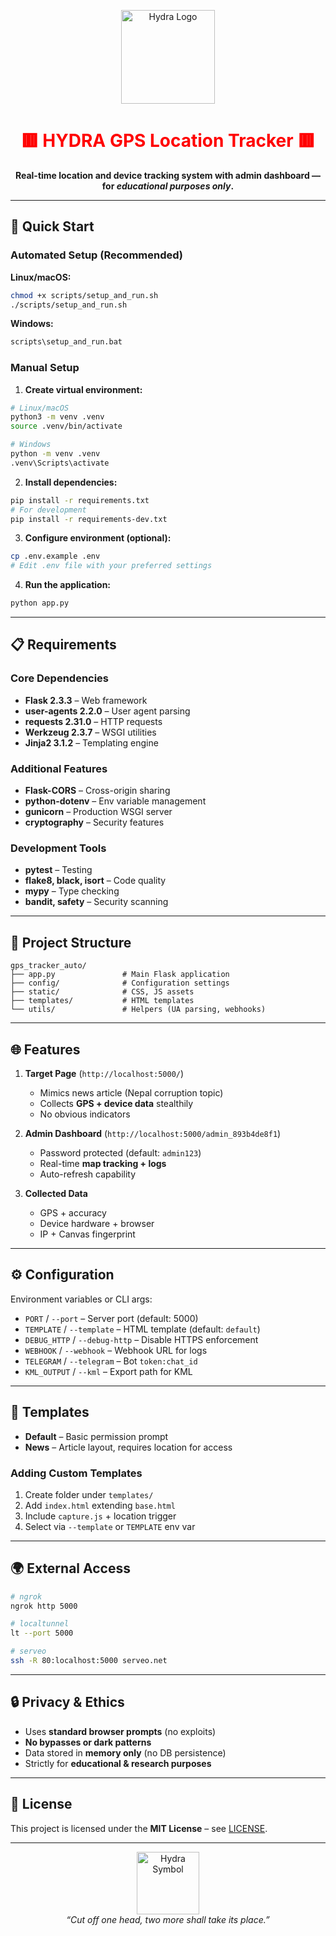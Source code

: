 <p align="center">
  <img src="https://images-wixmp-ed30a86b8c4ca887773594c2.wixmp.com/i/f0d862b3-1479-4b52-ada5-c1be455a97cd/d7l7w5e-5ff824b4-cf8c-4df7-8565-52fefc813e84.png/v1/fill/w_503,h_497,strp/hydra_logo_3_by_silver2012_d7l7w5e-fullview.png" 
       alt="Hydra Logo" width="150" />
</p>

<h1 align="center" style="color:red;">🟥 HYDRA GPS Location Tracker 🟥</h1>
<p align="center">
  <b>Real-time location and device tracking system with admin dashboard — for <i>educational purposes only</i>.</b>
</p>

---

## 🚀 Quick Start

### Automated Setup (Recommended)

**Linux/macOS:**
```bash
chmod +x scripts/setup_and_run.sh
./scripts/setup_and_run.sh
```

**Windows:**
```cmd
scripts\setup_and_run.bat
```

### Manual Setup

1. **Create virtual environment:**
```bash
# Linux/macOS
python3 -m venv .venv
source .venv/bin/activate

# Windows
python -m venv .venv
.venv\Scripts\activate
```

2. **Install dependencies:**
```bash
pip install -r requirements.txt
# For development
pip install -r requirements-dev.txt
```

3. **Configure environment (optional):**
```bash
cp .env.example .env
# Edit .env file with your preferred settings
```

4. **Run the application:**
```bash
python app.py
```

---

## 📋 Requirements

### Core Dependencies
- **Flask 2.3.3** – Web framework  
- **user-agents 2.2.0** – User agent parsing  
- **requests 2.31.0** – HTTP requests  
- **Werkzeug 2.3.7** – WSGI utilities  
- **Jinja2 3.1.2** – Templating engine  

### Additional Features
- **Flask-CORS** – Cross-origin sharing  
- **python-dotenv** – Env variable management  
- **gunicorn** – Production WSGI server  
- **cryptography** – Security features  

### Development Tools
- **pytest** – Testing  
- **flake8, black, isort** – Code quality  
- **mypy** – Type checking  
- **bandit, safety** – Security scanning  

---

## 📂 Project Structure

```
gps_tracker_auto/
├── app.py               # Main Flask application
├── config/              # Configuration settings
├── static/              # CSS, JS assets
├── templates/           # HTML templates
└── utils/               # Helpers (UA parsing, webhooks)
```

---

## 🌐 Features

1. **Target Page** (`http://localhost:5000/`)  
   - Mimics news article (Nepal corruption topic)  
   - Collects **GPS + device data** stealthily  
   - No obvious indicators  

2. **Admin Dashboard** (`http://localhost:5000/admin_893b4de8f1`)  
   - Password protected (default: `admin123`)  
   - Real-time **map tracking + logs**  
   - Auto-refresh capability  

3. **Collected Data**  
   - GPS + accuracy  
   - Device hardware + browser  
   - IP + Canvas fingerprint  

---

## ⚙️ Configuration

Environment variables or CLI args:

- `PORT` / `--port` – Server port (default: 5000)  
- `TEMPLATE` / `--template` – HTML template (default: `default`)  
- `DEBUG_HTTP` / `--debug-http` – Disable HTTPS enforcement  
- `WEBHOOK` / `--webhook` – Webhook URL for logs  
- `TELEGRAM` / `--telegram` – Bot `token:chat_id`  
- `KML_OUTPUT` / `--kml` – Export path for KML  

---

## 🎨 Templates

- **Default** – Basic permission prompt  
- **News** – Article layout, requires location for access  

### Adding Custom Templates
1. Create folder under `templates/`  
2. Add `index.html` extending `base.html`  
3. Include `capture.js` + location trigger  
4. Select via `--template` or `TEMPLATE` env var  

---

## 🌍 External Access

```bash
# ngrok
ngrok http 5000

# localtunnel
lt --port 5000

# serveo
ssh -R 80:localhost:5000 serveo.net
```

---

## 🔒 Privacy & Ethics

- Uses **standard browser prompts** (no exploits)  
- **No bypasses or dark patterns**  
- Data stored in **memory only** (no DB persistence)  
- Strictly for **educational & research purposes**  

---

## 📜 License
This project is licensed under the **MIT License** – see [LICENSE](LICENSE).  

---

<p align="center">
  <img src="https://upload.wikimedia.org/wikipedia/en/9/9b/Hydra_symbol.png" alt="Hydra Symbol" width="100" />
  <br>
  <i>“Cut off one head, two more shall take its place.”</i>
</p>
